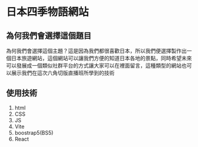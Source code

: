 # 日本四季物語網站
## 為何我們會選擇這個題目

為何我們會選擇這個主題？這是因為我們都很喜歡日本，所以我們便選擇製作出一個日本旅遊網站，這個網站可以讓我們方便的知道日本各地的景點，同時希望未來可以發展成一個類似社群平台的方式讓大家可以在裡面留言，這種類型的網站也可以展示我們在這次六角切版直播班所學到的技術


## 使用技術

1. html
2. CSS
3. JS
4. Vite
5. boostrap5(BS5)
6. React
